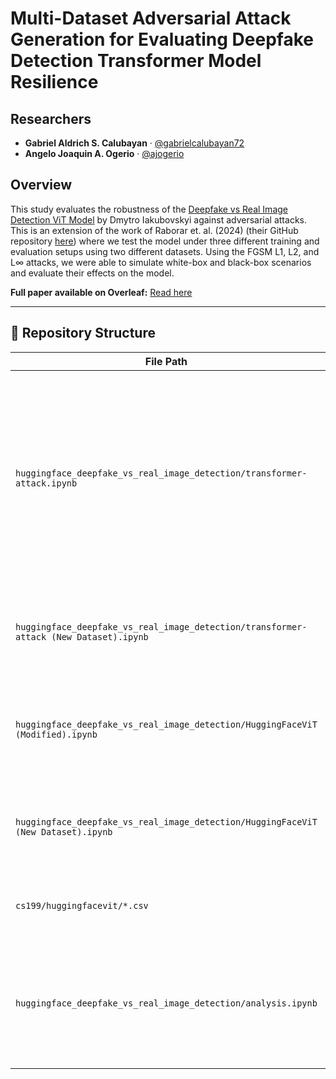 # Multi-Dataset Adversarial Attack Generation for Evaluating Deepfake Detection Transformer Model Resilience

## Researchers

- **Gabriel Aldrich S. Calubayan** · [@gabrielcalubayan72](https://github.com/gabrielcalubayan72)  
- **Angelo Joaquin A. Ogerio** · [@ajogerio](https://github.com/ajogerio)

## Overview

This study evaluates the robustness of the [Deepfake vs Real Image Detection ViT Model](https://huggingface.co/dima806/deepfake_vs_real_image_detection) by Dmytro Iakubovskyi against adversarial attacks. This is an extension of the work of Raborar et. al. (2024) (their GitHub repository [here](https://github.com/Anjellyrika/csg-aml1)) where we test the model under three different training and evaluation setups using two different datasets. Using the FGSM L1, L2, and L∞ attacks, we were able to simulate white-box and black-box scenarios and evaluate their effects on the model.

**Full paper available on Overleaf:** [Read here](https://www.overleaf.com/read/frccfhzxqhxd#1a6b80)

---

## 📁 Repository Structure

| File Path | Description |
|-----------|-------------|
| `huggingface_deepfake_vs_real_image_detection/transformer-attack.ipynb` | Generates FGSM L1, L2, and L∞ adversarial examples on the **Deepfake and Real Images dataset** ([Karki, n.d.](https://www.kaggle.com/datasets/manjilkarki/deepfake-and-real-images)). Also, it simultaneously evaluates model accuracy and stores the results in CSV files. |
| `huggingface_deepfake_vs_real_image_detection/transformer-attack (New Dataset).ipynb` | Same process as above, but uses the **DiFF dataset** ([Cheng et al., 2024](https://github.com/xaCheng1996/DiFF?tab=readme-ov-file)) for evaluation. |
| `huggingface_deepfake_vs_real_image_detection/HuggingFaceViT (Modified).ipynb` | Trains and evaluates the ViT model on the **Deepfake and Real Images dataset** ([Karki, n.d.](https://www.kaggle.com/datasets/manjilkarki/deepfake-and-real-images)). |
| `huggingface_deepfake_vs_real_image_detection/HuggingFaceViT (New Dataset).ipynb` | Trains and evaluates the ViT model on the **DiFF dataset** ([Cheng et al., 2024](https://github.com/xaCheng1996/DiFF?tab=readme-ov-file)). |
| `cs199/huggingfacevit/*.csv` | Stores all the CSV files generated from the files above. |
| `huggingface_deepfake_vs_real_image_detection/analysis.ipynb` | Aggregates results from all CSVs from the huggingfacevit folder and generates visualization graphs for error counts and accuracy. |

